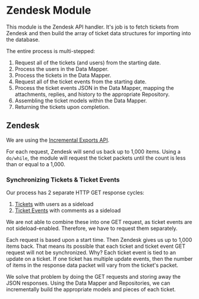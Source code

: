# Zendesk Module

This module is the Zendesk API handler.  It's job is to fetch tickets from Zendesk and then build the array of ticket data structures for importing into the database.

The entire process is multi-stepped:

1. Request all of the tickets (and users) from the starting date.
2. Process the users in the Data Mapper.
3. Process the tickets in the Data Mapper.
4. Request all of the ticket events from the starting date.
5. Process the ticket events JSON in the Data Mapper, mapping the attachments, replies, and history to the appropriate Repository.
6. Assembling the ticket models within the Data Mapper.
7. Returning the tickets upon completion.

## Zendesk

We are using the [Incremental Exports API](https://developer.zendesk.com/rest_api/docs/core/incremental_export).

For each request, Zendesk will send us back up to 1,000 items.  Using a `do/while`, the module will request the ticket packets until the count is less than or equal to a 1,000.

### Synchronizing Tickets & Ticket Events

Our process has 2 separate HTTP GET response cycles:

1. [Tickets](https://developer.zendesk.com/rest_api/docs/core/incremental_export#incremental-ticket-export) with users as a sideload
2. [Ticket Events](https://developer.zendesk.com/rest_api/docs/core/incremental_export#incremental-ticket-event-export) with comments as a sideload

We are not able to combine these into one GET request, as ticket events are not sideload-enabled.  Therefore, we have to request them separately.

Each request is based upon a start time.  Then Zendesk gives us up to 1,000 items back.  That means its possible that each ticket and ticket event GET request will not be synchronized.  Why?  Each ticket event is tied to an update on a ticket.  If one ticket has multiple update events, then the number of items in the response data packet will vary from the ticket's packet.

We solve that problem by doing the GET requests and storing away the JSON responses.  Using the Data Mapper and Repositories, we can incrementally build the appropriate models and pieces of each ticket.